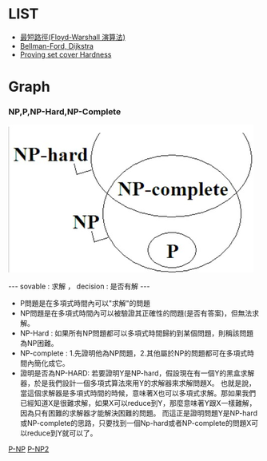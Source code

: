 # LIST



* [最短路徑(Floyd-Warshall 演算法)](https://ithelp.ithome.com.tw/articles/10209186)
* [Bellman-Ford, Dijkstra](https://www.itread01.com/content/1549908206.html)
* [Proving set cover Hardness](https://www.geeksforgeeks.org/set-cover-is-np-complete/)



# Graph

### NP,P,NP-Hard,NP-Complete
![e](./Compute_pics/02.jpg)

--- sovable : 求解 ， decision : 是否有解 ---

* P問題是在多項式時間內可以"求解"的問題
* NP問題是在多項式時間內可以被驗證其正確性的問題(是否有答案)，但無法求解。
* NP-Hard : 如果所有NP問題都可以多項式時間歸約到某個問題，則稱該問題為NP困難。
* NP-complete : 1.先證明他為NP問題，2.其他屬於NP的問題都可在多項式時間內簡化成它。
* 證明是否為NP-HARD: 若要證明Y是NP-hard，假設現在有一個Y的黑盒求解器，於是我們設計一個多項式算法來用Y的求解器來求解問題X。
也就是說，當這個求解器是多項式時間的時候，意味著X也可以多項式求解。那如果我們已經知道X是很難求解，如果X可以reduce到Y，那麼意味著Y跟X一樣難解，因為只有困難的求解器才能解決困難的問題。
而這正是證明問題Y是NP-hard或NP-complete的思路，只要找到一個Np-hard或者NP-complete的問題X可以reduce到Y就可以了。

[P-NP](https://www.baeldung.com/cs/p-np-np-complete-np-hard)
[P-NP2](https://www.geeksforgeeks.org/np-completeness-set-1/)